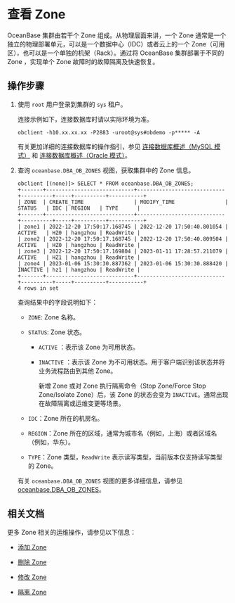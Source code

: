 # 查看 Zone

OceanBase 集群由若干个 Zone 组成。从物理层面来讲，一个 Zone 通常是一个独立的物理部署单元，可以是一个数据中心（IDC）或者云上的一个 Zone（可用区），也可以是一个单独的机架（Rack）。通过将 OceanBase 集群部署于不同的 Zone ，实现单个 Zone 故障时的故障隔离及快速恢复。

## 操作步骤

1. 使用 `root` 用户登录到集群的 `sys` 租户。

   连接示例如下，连接数据库时请以实际环境为准。

   ```shell
   obclient -h10.xx.xx.xx -P2883 -uroot@sys#obdemo -p***** -A
   ```

   有关更加详细的连接数据库的操作指引，参见 [连接数据库概述（MySQL 模式）](../../../300.develop/100.application-development-of-mysql-mode/100.database-connection-with-client-of-mysql-mode/100.connection-methods-overview-of-mysql-mode.md) 和 [连接数据库概述（Oracle 模式）](../../../300.develop/200.application-development-of-oracle-mode/100.database-connection-of-oracle-mode/100.connection-methods-overview-of-oracle-mode.md)。

2. 查询 `oceanbase.DBA_OB_ZONES` 视图，获取集群中的 Zone 信息。

   ```shell
   obclient [(none)]> SELECT * FROM oceanbase.DBA_OB_ZONES;
   +-------+----------------------------+----------------------------+----------+-----+----------+-----------+
   | ZONE  | CREATE_TIME                | MODIFY_TIME                | STATUS   | IDC | REGION   | TYPE      |
   +-------+----------------------------+----------------------------+----------+-----+----------+-----------+
   | zone1 | 2022-12-20 17:50:17.168745 | 2022-12-20 17:50:40.801054 | ACTIVE   | HZ0 | hangzhou | ReadWrite |
   | zone2 | 2022-12-20 17:50:17.168745 | 2022-12-20 17:50:40.809504 | ACTIVE   | HZ0 | hangzhou | ReadWrite |
   | zone3 | 2022-12-20 17:50:17.169804 | 2023-01-11 17:28:57.211079 | ACTIVE   | HZ1 | hangzhou | ReadWrite |
   | zone4 | 2023-01-06 15:30:30.887362 | 2023-01-06 15:30:30.888420 | INACTIVE | hz1 | hangzhou | ReadWrite |
   +-------+----------------------------+----------------------------+----------+-----+----------+-----------+
   4 rows in set
   ```

   查询结果中的字段说明如下：

   * `ZONE`: Zone 名称。

   * `STATUS`: Zone 状态。

     * `ACTIVE` ：表示该 Zone 为可用状态。

     * `INACTIVE` ：表示该 Zone 为不可用状态。用于客户端识别该状态并将业务流程路由到其他 Zone。
     
       新增 Zone 或对 Zone 执行隔离命令（Stop Zone/Force Stop Zone/Isolate Zone）后，该 Zone 的状态会变为 `INACTIVE`。通常出现在故障隔离或运维变更等场景。

   * `IDC`：Zone 所在的机房名。

   * `REGION`：Zone 所在的区域，通常为城市名（例如，上海）或者区域名（例如，华东）。

   * `TYPE`：Zone 类型，`ReadWrite` 表示读写类型，当前版本仅支持读写类型的 Zone。

   有关 `oceanbase.DBA_OB_ZONES` 视图的更多详细信息，请参见 [oceanbase.DBA_OB_ZONES](../../../700.reference/500.system-reference/400.system-view-of-mysql-mode/200.dictionary-view-of-mysql-mode/6300.oceanbase-dba_ob_zones-of-mysql-mode.md)。

## 相关文档

更多 Zone 相关的运维操作，请参见以下信息：

* [添加 Zone](../300.common-cluster-operations/800.add-a-zone.md)

* [删除 Zone](../300.common-cluster-operations/900.delete-a-zone.md)

* [修改 Zone](../300.common-cluster-operations/1000.modify-a-zone.md)

* [隔离 Zone](../300.common-cluster-operations/1100.isolation-a-zone.md)
